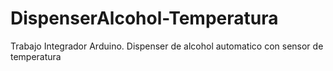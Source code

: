 # DispenserAlcohol-Temperatura
Trabajo Integrador Arduino. Dispenser de alcohol automatico con sensor de temperatura
